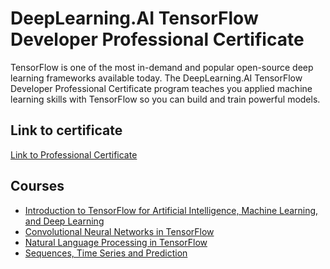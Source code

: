 # DeepLearning.AI TensorFlow Developer Professional Certificate
TensorFlow is one of the most in-demand and popular open-source deep learning frameworks available today. The DeepLearning.AI TensorFlow Developer Professional Certificate program teaches you applied machine learning skills with TensorFlow so you can build and train powerful models.

## Link to certificate
[Link to Professional Certificate](https://www.coursera.org/professional-certificates/tensorflow-in-practice)

## Courses
- [Introduction to TensorFlow for Artificial Intelligence, Machine Learning, and Deep Learning](IntroductiontoTensorFlow)
- [Convolutional Neural Networks in TensorFlow]()
- [Natural Language Processing in TensorFlow](NLPTensorflow)
- [Sequences, Time Series and Prediction]()